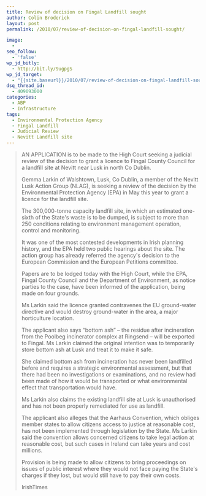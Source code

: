 ```yaml
---
title: Review of decision on Fingal Landfill sought
author: Colin Broderick
layout: post
permalink: /2010/07/review-of-decision-on-fingal-landfill-sought/

image:
  - 
seo_follow:
  - 'false'
wp_jd_bitly:
  - http://bit.ly/9ugpgS
wp_jd_target:
  - "{{site.baseurl}}/2010/07/review-of-decision-on-fingal-landfill-sought/"
dsq_thread_id:
  - 409093000
categories:
  - ABP
  - Infrastructure
tags:
  - Environmental Protection Agency
  - Fingal Landfill
  - Judicial Review
  - Nevitt Landfill site
---
```

> AN APPLICATION is to be made to the High Court seeking a judicial review of the decision to grant a licence to Fingal County Council for a landfill site at Nevitt near Lusk in north Co Dublin.
> 
> Gemma Larkin of Walshtown, Lusk, Co Dublin, a member of the Nevitt Lusk Action Group (NLAG), is seeking a review of the decision by the Environmental Protection Agency (EPA) in May this year to grant a licence for the landfill site.
> 
> The 300,000-tonne capacity landfill site, in which an estimated one-sixth of the State's waste is to be dumped, is subject to more than 250 conditions relating to environment management operation, control and monitoring.
> 
> <!--more-->It was one of the most contested developments in Irish planning history, and the EPA held two public hearings about the site. The action group has already referred the agency's decision to the European Commission and the European Petitions committee.
> 
> Papers are to be lodged today with the High Court, while the EPA, Fingal County Council and the Department of Environment, as notice parties to the case, have been informed of the application, being made on four grounds.
> 
> Ms Larkin said the licence granted contravenes the EU ground-water directive and would destroy ground-water in the area, a major horticulture location.
> 
> The applicant also says “bottom ash” – the residue after incineration from the Poolbeg incinerator complex at Ringsend – will be exported to Fingal. Ms Larkin claimed the original intention was to temporarily store bottom ash at Lusk and treat it to make it safe.
> 
> She claimed bottom ash from incineration has never been landfilled before and requires a strategic environmental assessment, but that there had been no investigations or examinations, and no review had been made of how it would be transported or what environmental effect that transportation would have.
> 
> Ms Larkin also claims the existing landfill site at Lusk is unauthorised and has not been properly remediated for use as landfill.
> 
> The applicant also alleges that the Aarhaus Convention, which obliges member states to allow citizens access to justice at reasonable cost, has not been implemented through legislation by the State. Ms Larkin said the convention allows concerned citizens to take legal action at reasonable cost, but such cases in Ireland can take years and cost millions.
> 
> Provision is being made to allow citizens to bring proceedings on issues of public interest where they would not face paying the State's charges if they lost, but would still have to pay their own costs.
> 
> IrishTimes

